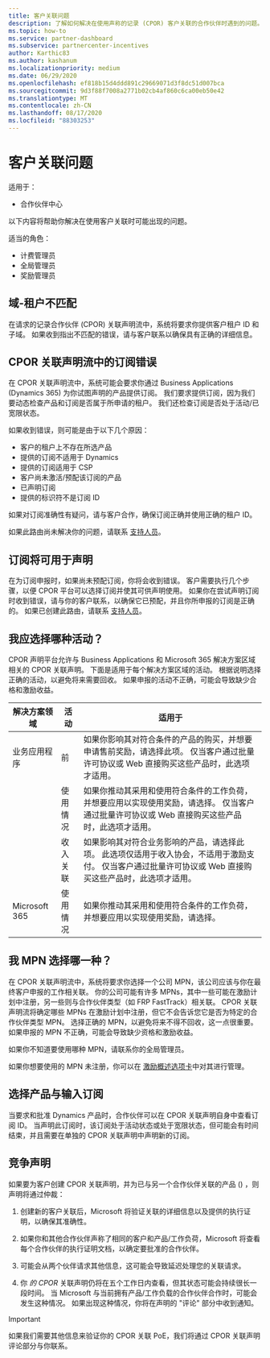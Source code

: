 ```yaml
---
title: 客户关联问题
description: 了解如何解决在使用声称的记录 (CPOR) 客户关联的合作伙伴时遇到的问题。
ms.topic: how-to
ms.service: partner-dashboard
ms.subservice: partnercenter-incentives
author: Karthic83
ms.author: kashanum
ms.localizationpriority: medium
ms.date: 06/29/2020
ms.openlocfilehash: ef818b15d4ddd891c29669071d3f8dc51d007bca
ms.sourcegitcommit: 9d3f88f7008a2771b02cb4af860c6ca00eb50e42
ms.translationtype: MT
ms.contentlocale: zh-CN
ms.lasthandoff: 08/17/2020
ms.locfileid: "88303253"
---
```

# <a name="customer-association-issues"></a>客户关联问题

适用于：

- 合作伙伴中心

以下内容将帮助你解决在使用客户关联时可能出现的问题。

适当的角色：

- 计费管理员
- 全局管理员
- 奖励管理员

## <a name="domain-tenant-mismatch"></a>域-租户不匹配

在请求的记录合作伙伴 (CPOR) 关联声明流中，系统将要求你提供客户租户 ID 和子域。 如果收到指出不匹配的错误，请与客户联系以确保具有正确的详细信息。

## <a name="subscription-errors-in-the-cpor-association-claim-flow"></a>CPOR 关联声明流中的订阅错误

在 CPOR 关联声明流中，系统可能会要求你通过 Business Applications (Dynamics 365) 为你试图声明的产品提供订阅。 我们要求提供订阅，因为我们要动态检查产品和订阅是否属于所申请的租户。 我们还检查订阅是否处于活动/已宽限状态。

如果收到错误，则可能是由于以下几个原因：

- 客户的租户上不存在所选产品
- 提供的订阅不适用于 Dynamics
- 提供的订阅适用于 CSP
- 客户尚未激活/预配该订阅的产品
- 已声明订阅
- 提供的标识符不是订阅 ID

如果对订阅准确性有疑问，请与客户合作，确保订阅正确并使用正确的租户 ID。

如果此路由尚未解决你的问题，请联系 [支持人员](https://partner.microsoft.com/dashboard/support/incentives/servicerequests?category=incentives)。

## <a name="when-subscriptions-will-be-available-to-claim"></a>订阅将可用于声明

在为订阅申报时，如果尚未预配订阅，你将会收到错误。 客户需要执行几个步骤，以便 CPOR 平台可以选择订阅并使其可供声明使用。 如果你在尝试声明订阅时收到错误，请与你的客户联系，以确保它已预配，并且你所申报的订阅是正确的。 如果已创建此路由，请联系 [支持人员](https://partner.microsoft.com/dashboard/support/incentives/servicerequests?category=incentives)。

## <a name="which-activity-do-i-choose"></a>我应选择哪种活动？

CPOR 声明平台允许与 Business Applications 和 Microsoft 365 解决方案区域相关的 CPOR 关联声明。 下面是适用于每个解决方案区域的活动。 根据说明选择正确的活动，以避免将来需要回收。 如果申报的活动不正确，可能会导致缺少合格和激励收益。


| 解决方案领域 | 活动 | 适用于 |
| ------ | ----------- | ----------- |
| 业务应用程序      | 前   | 如果你影响其对符合条件的产品的购买，并想要申请售前奖励，请选择此项。 仅当客户通过批量许可协议或 Web 直接购买这些产品时，此选项才适用。 |
|    |  使用情况  | 如果你推动其采用和使用符合条件的工作负荷，并想要应用以实现使用奖励，请选择。 仅当客户通过批量许可协议或 Web 直接购买这些产品时，此选项才适用。 |
|    | 收入关联   | 如果影响其对符合业务影响的产品，请选择此项。 此选项仅适用于收入协会，不适用于激励支付。 仅当客户通过批量许可协议或 Web 直接购买这些产品时，此选项才适用。   |
| Microsoft 365   | 使用情况   | 如果你推动其采用和使用符合条件的工作负荷，并想要应用以实现使用奖励，请选择。 |

## <a name="which-mpn-do-i-choose"></a>我 MPN 选择哪一种？

在 CPOR 关联声明流中，系统将要求你选择一个公司 MPN，该公司应该与你在最终客户申报的工作相关联。 你的公司可能有许多 MPNs，其中一些可能在激励计划中注册，另一些则与合作伙伴类型（如 FRP FastTrack）相关联。 CPOR 关联声明流将确定哪些 MPNs 在激励计划中注册，但它不会告诉您它是否为特定的合作伙伴类型 MPN。 选择正确的 MPN，以避免将来不得不回收，这一点很重要。 如果申报的 MPN 不正确，可能会导致缺少资格和激励收益。

如果你不知道要使用哪种 MPN，请联系你的全局管理员。

如果你想要使用的 MPN 未注册，你可以在 [激励概述选项卡](https://partner.microsoft.com/dashboard/incentives/enrollment/summary)中对其进行管理。

## <a name="choosing-a-product-vs-entering-a-subscription"></a>选择产品与输入订阅

当要求和批准 Dynamics 产品时，合作伙伴可以在 CPOR 关联声明自身中查看订阅 ID。 当声明此订阅时，该订阅处于活动状态或处于宽限状态，但可能会有时间结束，并且需要在单独的 CPOR 关联声明中声明新的订阅。

## <a name="competing-claims"></a>竞争声明

如果要为客户创建 CPOR 关联声明，并为已与另一个合作伙伴关联的产品 () ，则声明将通过仲裁：

1. 创建新的客户关联后，Microsoft 将验证关联的详细信息以及提供的执行证明，以确保其准确性。

2. 如果你和其他合作伙伴声称了相同的客户和产品/工作负荷，Microsoft 将查看每个合作伙伴的执行证明文档，以确定要批准的合作伙伴。

3. 可能会从两个伙伴请求其他信息，这可能会导致延迟处理您的关联请求。

4. 你 _的 CPOR_ 关联声明仍将在五个工作日内查看，但其状态可能会持续很长一段时间。 当 Microsoft 与当前拥有产品/工作负载的合作伙伴合作时，可能会发生这种情况。 如果出现这种情况，你将在声明的 "评论" 部分中收到通知。 

>[!IMPORTANT]
>如果我们需要其他信息来验证你的 CPOR 关联 PoE，我们将通过 CPOR 关联声明评论部分与你联系。

